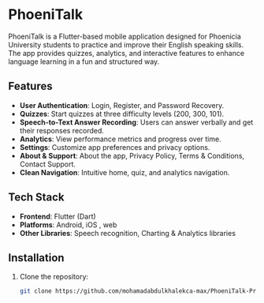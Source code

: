 # PhoeniTalk

PhoeniTalk is a Flutter-based mobile application designed for Phoenicia University students to practice and improve their English speaking skills. The app provides quizzes, analytics, and interactive features to enhance language learning in a fun and structured way.

## Features

- **User Authentication**: Login, Register, and Password Recovery.
- **Quizzes**: Start quizzes at three difficulty levels (200, 300, 101).
- **Speech-to-Text Answer Recording**: Users can answer verbally and get their responses recorded.
- **Analytics**: View performance metrics and progress over time.
- **Settings**: Customize app preferences and privacy options.
- **About & Support**: About the app, Privacy Policy, Terms & Conditions, Contact Support.
- **Clean Navigation**: Intuitive home, quiz, and analytics navigation.

## Tech Stack

- **Frontend**: Flutter (Dart)
- **Platforms**: Android, iOS , web
- **Other Libraries**: Speech recognition, Charting & Analytics libraries

## Installation

1. Clone the repository:  
   ```bash
   git clone https://github.com/mohamadabdulkhalekca-max/PhoeniTalk-Project.git
